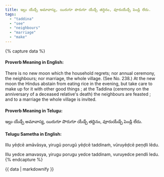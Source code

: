 ```yaml
---
title: ఇల్లు యేడ్చే అమావాస్య, యిరుగూ పొరుగూ యేడ్చే తద్దినం, వూరుయేడ్చే పెండ్లి లేదు.
tags:
  - "taddina"
  - "see"
  - "neighbours"
  - "marriage"
  - "make"
---
```


{% capture data %}
#### Proverb Meaning in English:
There is no new moon which the household regrets; nor annual ceremony, the neighbours; nor marriage, the whole village.
(See No. 238.)
At the new moon the Hindus abstain from eating rice in the evening, but take care to make up for it with other good things ; at the Taddina (ceremony on the anniversary of a deceased relative's death) the neighbours are feasted ; and to a marriage the whole village is invited.

#### Proverb Meaning in Telugu:
ఇల్లు యేడ్చే అమావాస్య, యిరుగూ పొరుగూ యేడ్చే తద్దినం, వూరుయేడ్చే పెండ్లి లేదు.

#### Telugu Sametha in English:
Illu yēḍcē amāvāsya, yirugū porugū yēḍcē taddinaṁ, vūruyēḍcē peṇḍli lēdu.

Illu yedce amavasya, yirugu porugu yedce taddinam, vuruyedce pendli ledu.
{% endcapture %}

{{ data | markdownify }}

